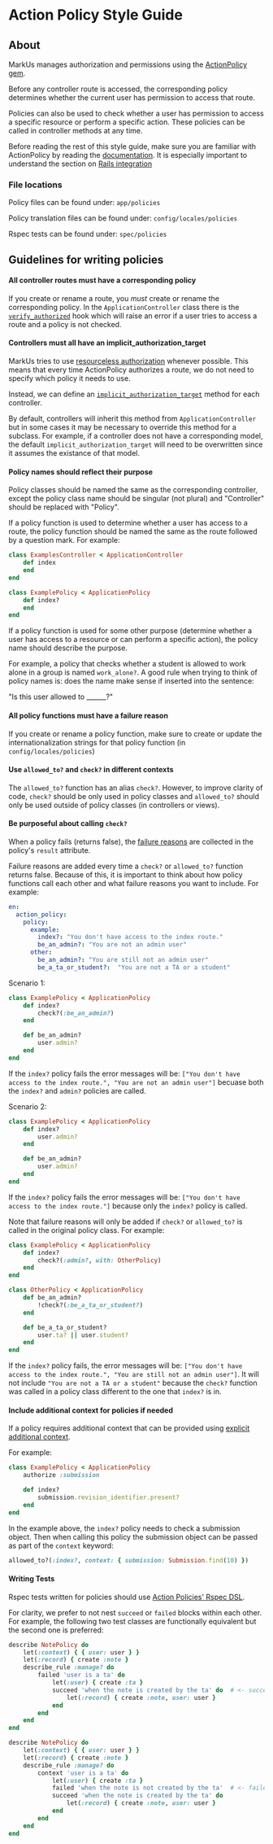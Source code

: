 # Action Policy Style Guide

## About

MarkUs manages authorization and permissions using the [ActionPolicy gem](https://actionpolicy.evilmartians.io).

Before any controller route is accessed, the corresponding policy determines whether the current user has permission to access that route.

Policies can also be used to check whether a user has permission to access a specific resource or perform a specific action. These policies can be called in controller methods at any time.

Before reading the rest of this style guide, make sure you are familiar with ActionPolicy by reading the [documentation](https://actionpolicy.evilmartians.io). It is especially important to understand the section on [Rails integration](https://actionpolicy.evilmartians.io/#/rails?id=using-with-rails)

### File locations

Policy files can be found under: `app/policies`

Policy translation files can be found under: `config/locales/policies`

Rspec tests can be found under: `spec/policies`

## Guidelines for writing policies

#### All controller routes must have a corresponding policy

If you create or rename a route, you *must* create or rename the corresponding policy. In the `ApplicationController` class there is the [`verify_authorized`](https://actionpolicy.evilmartians.io/#/rails?id=verify_authorized-hooks) hook which will raise an error if a user tries to access a route and a policy is not checked.


#### Controllers must all have an implicit_authorization_target

MarkUs tries to use [resourceless authorization](https://actionpolicy.evilmartians.io/#/rails?id=resource-less-authorize) whenever possible. This means that every time ActionPolicy authorizes a route, we do not need to specify which policy it needs to use.

Instead, we can define an [`implicit_authorization_target`](https://actionpolicy.evilmartians.io/#/behaviour?id=implicit-authorization-target) method for each controller.

By default, controllers will inherit this method from `ApplicationController` but in some cases it may be necessary to override this method for a subclass. For example, if a controller does not have a corresponding model, the default `implicit_authorization_target` will need to be overwritten since it assumes the existance of that model.


#### Policy names should reflect their purpose

Policy classes should be named the same as the corresponding controller, except the policy class name should be singular (not plural) and "Controller" should be replaced with "Policy".

If a policy function is used to determine whether a user has access to a route, the policy function should be named the same as the route followed by a question mark. For example:

```ruby
class ExamplesController < ApplicationController
    def index
    end
end

class ExamplePolicy < ApplicationPolicy
    def index?
    end
end
```

If a policy function is used for some other purpose (determine whether a user has access to a resource or can perform a specific action), the policy name should describe the purpose.

For example, a policy that checks whether a student is allowed to work alone in a group is named `work_alone?`. A good rule when trying to think of policy names is: does the name make sense if inserted into the sentence:

"Is this user allowed to \_\_\_\_\_\_?"


#### All policy functions must have a failure reason

If you create or rename a policy function, make sure to create or update the internationalization strings for that policy function (in `config/locales/policies`)


#### Use `allowed_to?` and `check?` in different contexts

The `allowed_to?` function has an alias `check?`. However, to improve clarity of code, `check?` should be only used in policy classes and `allowed_to?` should only be used outside of policy classes (in controllers or views).


#### Be purposeful about calling `check?`

When a policy fails (returns false), the [failure reasons](https://actionpolicy.evilmartians.io/#/reasons?id=failure-reasons) are collected in the policy's `result` attribute.

Failure reasons are added every time a `check?` or `allowed_to?` function returns false. Because of this, it is important to think about how policy functions call each other and what failure reasons you want to include. For example:

```yml
en:
  action_policy:
    policy:
      example:
        index?: "You don't have access to the index route."
        be_an_admin?: "You are not an admin user"
      other:
        be_an_admin?: "You are still not an admin user"
        be_a_ta_or_student?:  "You are not a TA or a student"
```

Scenario 1:

```ruby
class ExamplePolicy < ApplicationPolicy
    def index?
        check?(:be_an_admin?)
    end

    def be_an_admin?
        user.admin?
    end
end
```

If the `index?` policy fails the error messages will be: `["You don't have access to the index route.", "You are not an admin user"]` becuase both the `index?` and `admin?` policies are called.

Scenario 2:

```ruby
class ExamplePolicy < ApplicationPolicy
    def index?
        user.admin?
    end

    def be_an_admin?
        user.admin?
    end
end
```

If the `index?` policy fails the error messages will be: `["You don't have access to the index route."]` because only the `index?` policy is called.


Note that failure reasons will only be added if `check?` or `allowed_to?` is called in the original policy class. For example:

```ruby
class ExamplePolicy < ApplicationPolicy
    def index?
        check?(:admin?, with: OtherPolicy)
    end
end

class OtherPolicy < ApplicationPolicy
    def be_an_admin?
        !check?(:be_a_ta_or_student?)
    end

    def be_a_ta_or_student?
        user.ta? || user.student?
    end
end
```
If the `index?` policy fails, the error messages will be: `["You don't have access to the index route.", "You are still not an admin user"]`. It will not include `"You are not a TA or a student"` because the `check?` function was called in a policy class different to the one that `index?` is in.


#### Include additional context for policies if needed

If a policy requires additional context that can be provided using [explicit additional context](https://actionpolicy.evilmartians.io/#/authorization_context?id=explicit-context).

For example:

```ruby
class ExamplePolicy < ApplicationPolicy
    authorize :submission

    def index?
        submission.revision_identifier.present?
    end
end
```

In the example above, the `index?` policy needs to check a submission object. Then when calling this policy the submission object can be passed as part of the `context` keyword:

```ruby
allowed_to?(:index?, context: { submission: Submission.find(10) })
```

#### Writing Tests

Rspec tests written for policies should use [Action Policies' Rspec DSL](https://actionpolicy.evilmartians.io/#/testing?id=rspec-dsl).

For clarity, we prefer to not nest `succeed` or `failed` blocks within each other. For example, the following two test classes are functionally equivalent but the second one is preferred:


```ruby
describe NotePolicy do
    let(:context) { { user: user } }
    let(:record) { create :note }
    describe_rule :manage? do
        failed 'user is a ta' do
            let(:user) { create :ta }
            succeed 'when the note is created by the ta' do  # <- succeed is nested in a failed block (DO NOT DO THIS)
                let(:record) { create :note, user: user }
            end
        end
    end
end
```

```ruby
describe NotePolicy do
    let(:context) { { user: user } }
    let(:record) { create :note }
    describe_rule :manage? do
        context 'user is a ta' do
            let(:user) { create :ta }
            failed 'when the note is not created by the ta'  # <- failed and succeed are nested in a context block (DO THIS)
            succeed 'when the note is created by the ta' do
                let(:record) { create :note, user: user }
            end
        end
    end
end
```
